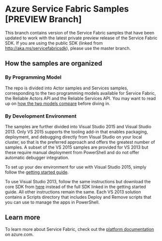 # Azure Service Fabric Samples [**PREVIEW Branch**]

This branch contains version of the Service Fabric samples that have been updated to work with the latest private preview release of the Service Fabric SDK. If you are using the public SDK (linked from http://aka.ms/servicefabricsdk), please use the master branch. 

## How the samples are organized

### By Programming Model
The repo is divided into Actor samples and Services samples, corresponding to the two programming models available for Service Fabric, the Reliable Actors API and the Reliable Services API. You may want to read up on [how the two models compare][2] before diving in.

### By Development Environment

The samples are further divided into Visual Studio 2015 and Visual Studio 2013. Only VS 2015 supports the tooling add-in that enables packaging, deployment, and debugging directly from Visual Studio on your local cluster, so that is the preferred approach and offers the greatest number of samples. A subset of the VS 2015 samples are provided for VS 2013 but these require manual deployment from PowerShell and do not offer automatic debugger integration.

To set up your dev environment for use with Visual Studio 2015, simply follow the [getting started guide][3].

To use Visual Studio 2013, follow the same instructions but download the core SDK from [here][4] instead of the full SDK linked in the getting started guide. All other instructions remain the same. Each VS 2013 solution contains a Scripts directory that includes Deploy and Remove scripts that you can use to manage the apps in PowerShell.


## Learn more

To learn more about Service Fabric, check out the [platform documentation](http://aka.ms/servicefabricdocs) on azure.com.

[1]: http://aka.ms/servicefabric "Service Fabric campaign page"
[2]: http://azure.microsoft.com/en-us/documentation/articles/service-fabric-choose-framework/ "Choose framework article"
[3]: http://aka.ms/servicefabricsdk "Setup with VS 2015"
[4]: http://www.microsoft.com/web/handlers/webpi.ashx?command=getinstallerredirect&appid=ServiceFabricSDK "Core SDK download"
